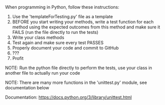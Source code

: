 When programming in Python, follow these instructions:

1. Use the 'templateForTesting.py' file as a template
2. BEFORE you start writing your methods, write a test function for each method using the expected outcomes 
from this method and make sure it FAILS (run the file directly to run the tests)
3. Write your class methods
4. Test again and make sure every test PASSES
5. Properly document your code and commit to GitHub
6. ???
7. Profit

NOTE: Run the python file directly to perform the tests, use your class in another file to actually run your code

NOTE: There are many more functions in the 'unittest.py' module, see documentation below

Documentation:
https://docs.python.org/3/library/unittest.html
